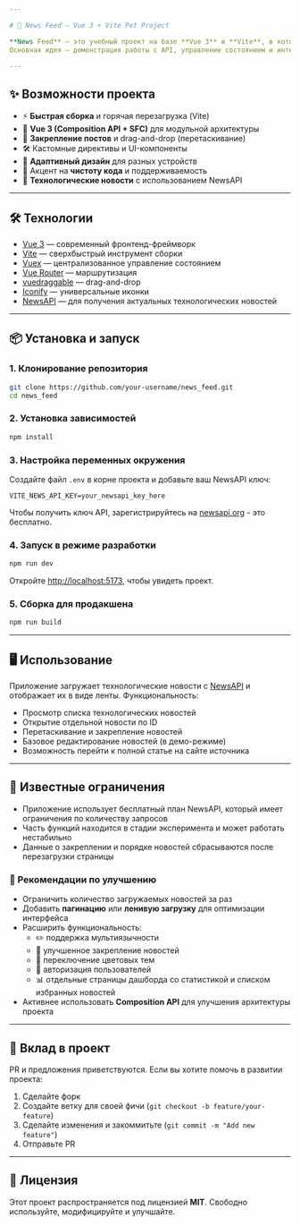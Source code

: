 ```yaml
---

# 🚀 News Feed — Vue 3 + Vite Pet Project

**News Feed** — это учебный проект на базе **Vue 3** и **Vite**, в котором я исследую новые подходы, тренирую архитектурное мышление и оттачиваю работу с современными инструментами фронтенда.
Основная идея — демонстрация работы с API, управление состоянием и интерактивный UI с drag-and-drop.

---
```


## ✨ Возможности проекта

* ⚡ **Быстрая сборка** и горячая перезагрузка (Vite)
* 🎨 **Vue 3 (Composition API + SFC)** для модульной архитектуры
* 📌 **Закрепление постов** и drag-and-drop (перетаскивание)
* 🛠 Кастомные директивы и UI-компоненты
* 📱 **Адаптивный дизайн** для разных устройств
* 🌌 Акцент на **чистоту кода** и поддерживаемость
* 🤖 **Технологические новости** с использованием NewsAPI

---

## 🛠 Технологии

* [Vue 3](https://vuejs.org/) — современный фронтенд-фреймворк
* [Vite](https://vitejs.dev/) — сверхбыстрый инструмент сборки
* [Vuex](https://vuex.vuejs.org/) — централизованное управление состоянием
* [Vue Router](https://router.vuejs.org/) — маршрутизация
* [vuedraggable](https://github.com/SortableJS/vue.draggable.next) — drag-and-drop
* [Iconify](https://iconify.design/) — универсальные иконки
* [NewsAPI](https://newsapi.org/) — для получения актуальных технологических новостей

---

## 📦 Установка и запуск

### 1. Клонирование репозитория

```sh
git clone https://github.com/your-username/news_feed.git
cd news_feed
```

### 2. Установка зависимостей

```sh
npm install
```

### 3. Настройка переменных окружения

Создайте файл `.env` в корне проекта и добавьте ваш NewsAPI ключ:

```env
VITE_NEWS_API_KEY=your_newsapi_key_here
```

Чтобы получить ключ API, зарегистрируйтесь на [newsapi.org](https://newsapi.org/) - это бесплатно.

### 4. Запуск в режиме разработки

```sh
npm run dev
```

Откройте [http://localhost:5173](http://localhost:5173), чтобы увидеть проект.

### 5. Сборка для продакшена

```sh
npm run build
```

---

## 🖥 Использование

Приложение загружает технологические новости с [NewsAPI](https://newsapi.org/) и отображает их в виде ленты.
Функциональность:

* Просмотр списка технологических новостей
* Открытие отдельной новости по ID
* Перетаскивание и закрепление новостей
* Базовое редактирование новостей (в демо-режиме)
* Возможность перейти к полной статье на сайте источника

---

## 🐞 Известные ограничения

- Приложение использует бесплатный план NewsAPI, который имеет ограничения по количеству запросов
- Часть функций находится в стадии эксперимента и может работать нестабильно
- Данные о закреплении и порядке новостей сбрасываются после перезагрузки страницы

### 🚀 Рекомендации по улучшению

- Ограничить количество загружаемых новостей за раз
- Добавить **пагинацию** или **ленивую загрузку** для оптимизации интерфейса
- Расширить функциональность:
    - ✏️ поддержка мультиязычности
    - 📌 улучшенное закрепление новостей
    - 🎨 переключение цветовых тем
    - 🔑 авторизация пользователей
    - 📊 отдельные страницы дашборда со статистикой и списком избранных новостей
- Активнее использовать **Composition API** для улучшения архитектуры проекта

---

## 🤝 Вклад в проект

PR и предложения приветствуются.
Если вы хотите помочь в развитии проекта:

1. Сделайте форк
2. Создайте ветку для своей фичи (`git checkout -b feature/your-feature`)
3. Сделайте изменения и закоммитьте (`git commit -m "Add new feature"`)
4. Отправьте PR

---

## 📄 Лицензия

Этот проект распространяется под лицензией **MIT**.
Свободно используйте, модифицируйте и улучшайте.